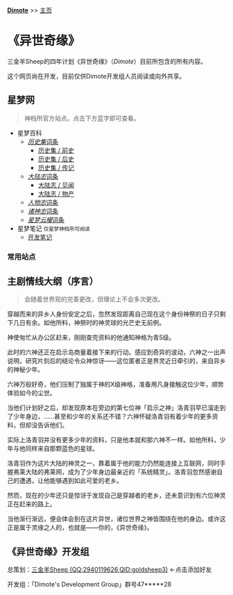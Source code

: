 **[Dimote](https://dimote.top)** >> [主页](index.md)

# 《异世奇缘》

三金羊Sheep的四年计划《异世奇缘》（*Dimote*）目前所包含的所有内容。

这个网页尚在开发，目前仅供Dimote开发组人员阅读或向外共享。

## 星梦网

> 神档所官方站点。点击下方蓝字即可查看。

- 星梦百科
    - [*历史集*词条](sdbk/lsj/index.md)
        - [历史集 / 前史](sdbk/lsj/index.md#前史)
        - [历史集 / 后史](sdbk/lsj/index.md#后史)
        - [历史集 / 传记](sdbk/lsj/index.md#传记)
    - [*大陆志*词条](sdbk/dlz/index.md)
        - [大陆志 / 见闻](sdbk/dlz/index.md#见闻)
        - [大陆志 / 物产](sdbk/dlz/index.md#物产)
    - [*人物志*词条](sdbk/rwz/index.md)
    - [*诸神志*词条](sdbk/zsz/index.md)
    - [*星梦云耀*词条](sdbk/xmyy/index.md)
- 星梦笔记 `仅星梦神档所可阅读`
    - [开发笔记](note.md)

### 常用站点

## 主剧情线大纲（序言）

> 会随着世界观的完善更改，但理论上不会多次更改。

穿越而来的异乡人身份安定之后，忽然发现距离自己现在这个身份神祭的日子只剩下几日有余。如他所料，神祭时的神灵球的光芒史无前例。

神使匆忙从办公区赶来，刚刚查完资料的他通知神格为青S级。

此时的六神还正在启示岛商量着接下来的行动。感应到奇异的波动，六神之一出声说明，研究片刻后的结论令众神惊讶——这位匿者正是界灵近日牵引的，来自异乡的神秘少年。

六神万般好奇，他们压制了独属于神的X级神格，准备用凡身接触这位少年，顺势体验如今的尘世。

当他们计划好之后，却发现原本在旁边的第七位神「启示之神」洛青羽早已溜走到了少年身边，......甚至和少年的关系还不错？六神怀疑洛青羽有着少年的更多资料，但却没告诉他们。

实际上洛青羽并没有更多少年的资料，只是他本就和那六神不一样。如他所料，少年与他同样来自那颗蓝色的星球。

洛青羽作为这片大陆的神灵之一，靠着属于他的能力仍然能连接上互联网，同时手握弗莱大陆的弗莱网，成为了少年身边最亲近的「系统精灵」。洛青羽忽然感谢自己的遭遇，让他能够遇到如此可爱的老乡。

然而，现在的少年还只是惊讶于发现自己是穿越者的老乡，还未意识到有六位神灵正在赶来的路上。

当他渐行渐远，便会体会到在这片异世，诸位世界之神皆围绕在他的身边。或许这正是属于灵缘之人的，也就是——你的，《异世奇缘》。

## 《异世奇缘》开发组

总策划：[三金羊Sheep (QQ:2940119626,QID:goldsheep3)](https://qm.qq.com/cgi-bin/qm/qr?k=UTi6fzzdpGTAkUEAqNuLN4Z81w6UEL0T&noverify=0) ←点击添加好友

开发组：「Dimote's Development Group」群号47\*\*\*\*\*28
